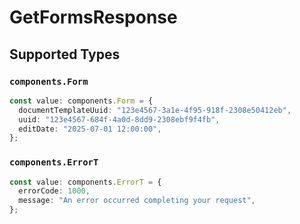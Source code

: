 # GetFormsResponse


## Supported Types

### `components.Form`

```typescript
const value: components.Form = {
  documentTemplateUuid: "123e4567-3a1e-4f95-918f-2308e50412eb",
  uuid: "123e4567-684f-4a0d-8dd9-2308ebf9f4fb",
  editDate: "2025-07-01 12:00:00",
};
```

### `components.ErrorT`

```typescript
const value: components.ErrorT = {
  errorCode: 1000,
  message: "An error occurred completing your request",
};
```

